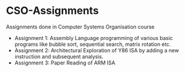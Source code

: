 # CSO-Assignments
Assignments done in Computer Systems Organisation course
- Assignment 1: Assembly Language programming of various basic programs like bubble sort, sequential search, matrix rotation etc.
- Assignment 2: Architectural Exploration of Y86 ISA by adding a new instruction and subsequent analysis.
- Assignment 3: Paper Reading of ARM ISA
